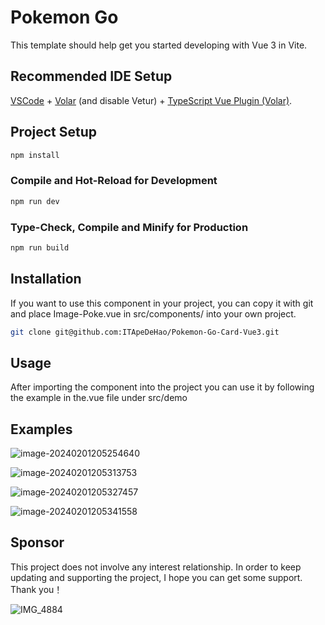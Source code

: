 # Pokemon Go

This template should help get you started developing with Vue 3 in Vite.

## Recommended IDE Setup

[VSCode](https://code.visualstudio.com/) + [Volar](https://marketplace.visualstudio.com/items?itemName=Vue.volar) (and disable Vetur) + [TypeScript Vue Plugin (Volar)](https://marketplace.visualstudio.com/items?itemName=Vue.vscode-typescript-vue-plugin).

## Project Setup

```sh
npm install
```

### Compile and Hot-Reload for Development

```sh
npm run dev
```

### Type-Check, Compile and Minify for Production

```sh
npm run build
```

## Installation

If you want to use this component in your project, you can copy it with git and place Image-Poke.vue in src/components/ into your own project.

~~~bash
git clone git@github.com:ITApeDeHao/Pokemon-Go-Card-Vue3.git
~~~

## Usage

After importing the component into the project you can use it by following the example in the.vue file under src/demo

## Examples

![image-20240201205254640](https://www.kedaya.love/pic/202402012052814.png)

![image-20240201205313753](https://www.kedaya.love/pic/202402012053777.png)

![image-20240201205327457](https://www.kedaya.love/pic/202402012053490.png)

![image-20240201205341558](https://www.kedaya.love/pic/202402012053593.png)

## Sponsor

This project does not involve any interest relationship. In order to keep updating and supporting the project, I hope you can get some support. Thank you！

![IMG_4884](https://www.kedaya.love/pic/202402191613907.jpeg)

